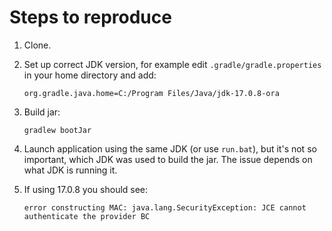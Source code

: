 # Steps to reproduce

1. Clone.
1. Set up correct JDK version, for example edit `.gradle/gradle.properties` in your home directory and add:

       org.gradle.java.home=C:/Program Files/Java/jdk-17.0.8-ora
    
1. Build jar:

       gradlew bootJar

1. Launch application using the same JDK (or use `run.bat`), but it's not so important, which JDK was used to build
   the jar. The issue depends on what JDK is running it.

1. If using 17.0.8 you should see:

       error constructing MAC: java.lang.SecurityException: JCE cannot authenticate the provider BC

